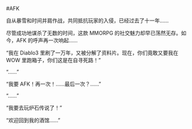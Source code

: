 #AFK

自从暴雪和时间并肩作战，共同抵抗玩家的入侵，已经过去了十一年……

尽管成功地谋杀了无数的时间，这款 MMORPG 的社交魅力却早已荡然无存。如今，AFK 的呼声再一次响起……

“我在 Diablo3 里刷了一万年，又被分解了资料片。现在，你们竟敢又要我在 WOW 里跑箱子，你们这是在自寻死路！”

“……”

“我要 AFK！再一次！……最后一次？……”

“……”

“我要去玩炉石传说了！”

“欢迎回到我的酒馆……”




